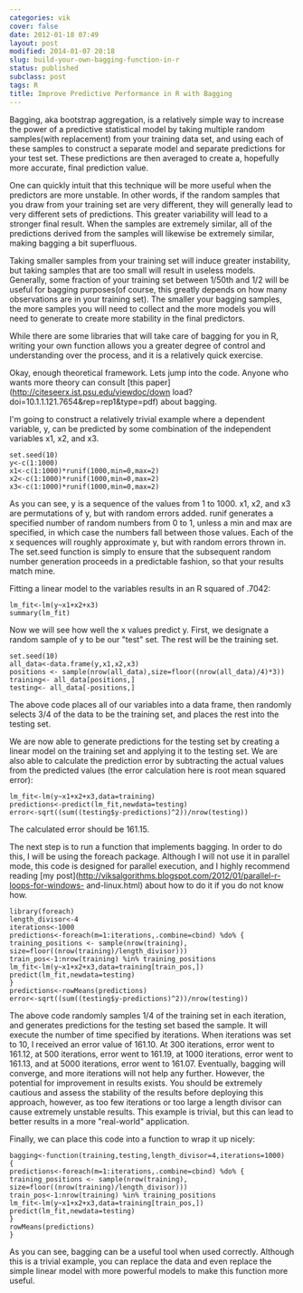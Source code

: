 ```yaml
---
categories: vik
cover: false
date: 2012-01-18 07:49
layout: post
modified: 2014-01-07 20:18
slug: build-your-own-bagging-function-in-r
status: published
subclass: post
tags: R
title: Improve Predictive Performance in R with Bagging
---
```


Bagging, aka bootstrap aggregation, is a relatively simple way to increase the
power of a predictive statistical model by taking multiple random samples(with
replacement) from your training data set, and using each of these samples to
construct a separate model and separate predictions for your test set. These
predictions are then averaged to create a, hopefully more accurate, final
prediction value.  
  
One can quickly intuit that this technique will be more useful when the
predictors are more unstable. In other words, if the random samples that you
draw from your training set are very different, they will generally lead to
very different sets of predictions. This greater variability will lead to a
stronger final result. When the samples are extremely similar, all of the
predictions derived from the samples will likewise be extremely similar,
making bagging a bit superfluous.  
  
Taking smaller samples from your training set will induce greater instability,
but taking samples that are too small will result in useless models.
Generally, some fraction of your training set between 1/50th and 1/2 will be
useful for bagging purposes(of course, this greatly depends on how many
observations are in your training set). The smaller your bagging samples, the
more samples you will need to collect and the more models you will need to
generate to create more stability in the final predictors.  
  
While there are some libraries that will take care of bagging for you in R,
writing your own function allows you a greater degree of control and
understanding over the process, and it is a relatively quick exercise.  
  
Okay, enough theoretical framework. Lets jump into the code. Anyone who wants
more theory can consult [this paper](http://citeseerx.ist.psu.edu/viewdoc/down
load?doi=10.1.1.121.7654&rep=rep1&type=pdf) about bagging.  
  
I'm going to construct a relatively trivial example where a dependent
variable, y, can be predicted by some combination of the independent variables
x1, x2, and x3.  
  

    
    
      
    set.seed(10)  
    y<-c(1:1000)  
    x1<-c(1:1000)*runif(1000,min=0,max=2)  
    x2<-c(1:1000)*runif(1000,min=0,max=2)  
    x3<-c(1:1000)*runif(1000,min=0,max=2)  
    

As you can see, y is a sequence of the values from 1 to 1000. x1, x2, and x3
are permutations of y, but with random errors added. runif generates a
specified number of random numbers from 0 to 1, unless a min and max are
specified, in which case the numbers fall between those values. Each of the x
sequences will roughly approximate y, but with random errors thrown in. The
set.seed function is simply to ensure that the subsequent random number
generation proceeds in a predictable fashion, so that your results match mine.  
  
Fitting a linear model to the variables results in an R squared of .7042:

    
    
      
    lm_fit<-lm(y~x1+x2+x3)  
    summary(lm_fit)  
    

Now we will see how well the x values predict y. First, we designate a random
sample of y to be our "test" set. The rest will be the training set.

    
    
      
    set.seed(10)  
    all_data<-data.frame(y,x1,x2,x3)  
    positions <- sample(nrow(all_data),size=floor((nrow(all_data)/4)*3))  
    training<- all_data[positions,]  
    testing<- all_data[-positions,]  
    

The above code places all of our variables into a data frame, then randomly
selects 3/4 of the data to be the training set, and places the rest into the
testing set.  
  
We are now able to generate predictions for the testing set by creating a
linear model on the training set and applying it to the testing set. We are
also able to calculate the prediction error by subtracting the actual values
from the predicted values (the error calculation here is root mean squared
error):

    
    
      
    lm_fit<-lm(y~x1+x2+x3,data=training)  
    predictions<-predict(lm_fit,newdata=testing)  
    error<-sqrt((sum((testing$y-predictions)^2))/nrow(testing))  
    

The calculated error should be 161.15.  
  
The next step is to run a function that implements bagging. In order to do
this, I will be using the foreach package. Although I will not use it in
parallel mode, this code is designed for parallel execution, and I highly
recommend reading [my
post](http://viksalgorithms.blogspot.com/2012/01/parallel-r-loops-for-windows-
and-linux.html) about how to do it if you do not know how.

    
    
      
    library(foreach)  
    length_divisor<-4  
    iterations<-1000  
    predictions<-foreach(m=1:iterations,.combine=cbind) %do% {  
    training_positions <- sample(nrow(training), size=floor((nrow(training)/length_divisor)))  
    train_pos<-1:nrow(training) %in% training_positions  
    lm_fit<-lm(y~x1+x2+x3,data=training[train_pos,])  
    predict(lm_fit,newdata=testing)  
    }  
    predictions<-rowMeans(predictions)  
    error<-sqrt((sum((testing$y-predictions)^2))/nrow(testing))  
    

The above code randomly samples 1/4 of the training set in each iteration, and
generates predictions for the testing set based the sample. It will execute
the number of time specified by iterations. When iterations was set to 10, I
received an error value of 161.10. At 300 iterations, error went to 161.12, at
500 iterations, error went to 161.19, at 1000 iterations, error went to
161.13, and at 5000 iterations, error went to 161.07. Eventually, bagging will
converge, and more iterations will not help any further. However, the
potential for improvement in results exists. You should be extremely cautious
and assess the stability of the results before deploying this approach,
however, as too few iterations or too large a length divisor can cause
extremely unstable results. This example is trivial, but this can lead to
better results in a more "real-world" application.  
  
Finally, we can place this code into a function to wrap it up nicely:

    
    
      
    bagging<-function(training,testing,length_divisor=4,iterations=1000)  
    {  
    predictions<-foreach(m=1:iterations,.combine=cbind) %do% {  
    training_positions <- sample(nrow(training), size=floor((nrow(training)/length_divisor)))  
    train_pos<-1:nrow(training) %in% training_positions  
    lm_fit<-lm(y~x1+x2+x3,data=training[train_pos,])  
    predict(lm_fit,newdata=testing)  
    }  
    rowMeans(predictions)  
    }  
    

As you can see, bagging can be a useful tool when used correctly. Although
this is a trivial example, you can replace the data and even replace the
simple linear model with more powerful models to make this function more
useful.